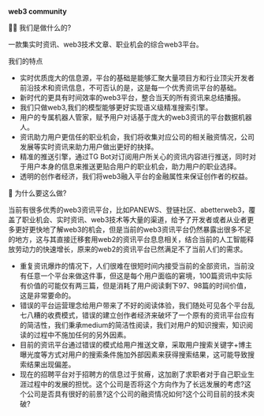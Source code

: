 
**web3 community**

🙋‍♀️ 我们是做什么的?

一款集实时资讯、web3技术文章、职业机会的综合web3平台。

我们的特点
+ 实时优质庞大的信息源，平台的基础是能够汇聚大量项目方和行业顶尖开发者前沿技术和资讯信息，不可否认的是，这是每一个优秀资讯平台的基础。
+ 新时代的更具有时间效率的web3平台，整合当天的所有资讯来总结播报。
+ 我们只做web3,我们的模型能够更好实现语义级精准搜索引擎。
+ 用户的专属机器人管家，赋予用户对话基于庞大的web3资讯的平台数据机器人。
+ 资讯助力用户更信任的职业机会，我们将收集对应公司的相关融资情况，公司发展等实时资讯来助力用户做出更好的抉择。
+ 精准的推送引擎，通过TG Bot对订阅用户所关心的资讯内容进行推送，同时对于用户本身的信息来推送更贴合用户的职业机会，助力用户的职业选择。
+ 透明的创作者经济，我们将web3融入平台的金融属性来保证创作者的权益。

🍿 为什么要这么做?

当前有很多优秀的web3资讯平台，比如PANEWS、登链社区、abetterweb3，覆盖了职业机会、实时资讯、web3技术等大量的渠道，给予了开发者或者从业者更多更好更快地了解web3的机会，但是当前的web3资讯平台仍然暴露出很多不足的地方，这与其直接迁移套用web2的资讯平台息息相关，结合当前的人工智能释放劳动力的快速增长，原来的web2的资讯平台已然满足不了当前人们的需求。

+ 重复资讯爆炸的情况下，人们很难在很短时间内接受当前的全部资讯，当前没有任意一个平台来做这件事，但这是每个用户面临的窘境，100篇资讯中实际有价值的可能仅有两三篇，但是消耗了用户阅读剩下97、98篇的时间价值，这是非常要命的。
+ 错误的平台运营理念给用户带来了不好的阅读体验，我们随处可见各个平台乱七八糟的收费模式，错误的建立创作者经济来破坏了一个原有的资讯平台应有的简洁性，我们秉承medium的简洁性阅读，我们对用户的知识搜索，知识阅读的过程中不施加任何的另外因素。
+ 目前的资讯平台通过错误的模式给用户推送文章，采取用户搜索关键字+博主曝光度等方式对用户的搜索条件施加外部因素来获得搜索结果，这可能导致搜索结果出现偏差。
+ 现在的招聘平台对于招聘方的信息过于贫瘠，这加剧了求职者对于自己职业生涯过程中的发展的担忧。这个公司是否将这个方向作为了长远发展的考虑?这个公司是否具有很好的前景?这个公司的融资情况如何?这个公司目前的技术突破?

<!--
🌈 Contribution guidelines - how can the community get involved?
👩‍💻 Useful resources - where can the community find your docs? Is there anything else the community should know?
🍿 Fun facts - what does your team eat for breakfast?
🧙 Remember, you can do mighty things with the power of [Markdown](https://docs.github.com/github/writing-on-github/getting-started-with-writing-and-formatting-on-github/basic-writing-and-formatting-syntax)
-->
